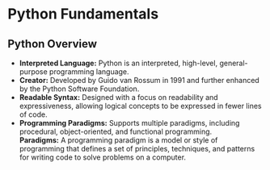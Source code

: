 # Python Fundamentals

## Python Overview
- **Interpreted Language:** Python is an interpreted, high-level, general-purpose programming language.
- **Creator:** Developed by Guido van Rossum in 1991 and further enhanced by the Python Software Foundation.
- **Readable Syntax:** Designed with a focus on readability and expressiveness, allowing logical concepts to be expressed in fewer lines of code.
- **Programming Paradigms:** Supports multiple paradigms, including procedural, object-oriented, and functional programming. <br />
  **Paradigms:** A programming paradigm is a model or style of programming that defines a set of principles, techniques, and patterns for writing code to solve problems on a computer.
